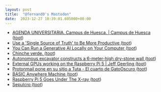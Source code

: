 ```yaml
---
layout: post
title:  "@fernand0's Mastodon"
date:  2023-12-27 10:39:01.605000+00:00
---
```

*  [AGENDA UNIVERSITARIA. Campus de Huesca. \| Campus de Huesca  ](https://campushuesca.unizar.es/agenda-universitaria-campus-de-huesca) ([toot](https://mastodon.social/@fernand0/111651949222500986))
*  [Use a 'Single Source of Truth' to Be More Productive ](https://lifehacker.com/work/use-a-single-source-of-truth-to-be-more-productiv) ([toot](https://mastodon.social/@fernand0/111651756790538421))
*  [You Can Run a Generative AI Locally on Your Computer ](https://lifehacker.com/tech/how-to-run-generative-ais-locally-on-your-compute) ([toot](https://mastodon.social/@fernand0/111649919069815461))
*  [Chinche verde. ](https://avecesunafoto.wordpress.com/2023/12/26/chinche-verde) ([toot](https://mastodon.social/@fernand0/111648207721396006))
*  [Autonomous excavator constructs a 6-meter-high dry-stone wall ](https://techxplore.com/news/2023-11-autonomous-excavator-meter-high-dry-stone-wall.htm) ([toot](https://mastodon.social/@fernand0/111648031922196047))
*  [External GPUs working on the Raspberry Pi 5 \| Jeff Geerling ](https://www.jeffgeerling.com/blog/2023/external-gpus-working-on-raspberry-pi-) ([toot](https://mastodon.social/@fernand0/111647856857513103))
*  [Protonmail pone en su sitio a Tuta - El cuarto de GatoOscuro ](https://gatooscuro.xyz/protonmail-pone-en-su-sitio-a-tuta) ([toot](https://mastodon.social/@fernand0/111647640128673733))
*  [BASIC Anywhere Machine ](https://sites.google.com/view/basicanywheremachin) ([toot](https://mastodon.social/@fernand0/111647352343665019))
*  [Raspberry Pi 5 Goes Under The X-ray ](https://hackaday.com/2023/12/10/raspberry-pi-5-goes-under-the-x-ray) ([toot](https://mastodon.social/@fernand0/111646679189600802))
*  [Sepulcro ](https://www.flickr.com/photos/fernand0/53387745001) ([toot](https://mastodon.social/@fernand0/111646515392381874))
